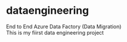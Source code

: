 # dataengineering
End to End Azure Data Factory (Data Migration)
<br>
This is my fiirst data engineering project 
